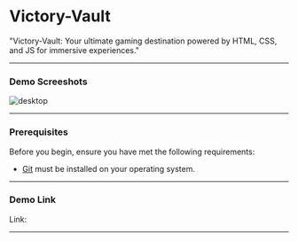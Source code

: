 # Victory-Vault
"Victory-Vault: Your ultimate gaming destination powered by HTML, CSS, and JS for immersive experiences."
_______________________________________________________________________________________________________________________________________________________________________________________________________________________
### Demo Screeshots

![desktop](https://github.com/Ashok-713/Victory-Vault/assets/102814093/50f0117d-06d8-4407-ac31-303fbc6fa855)

_______________________________________________________________________________________________________________________________________________________________________________________________________________________
### Prerequisites

Before you begin, ensure you have met the following requirements:

* [Git](https://git-scm.com/downloads "Download Git") must be installed on your operating system.
_______________________________________________________________________________________________________________________________________________________________________________________________________________________
### Demo Link

Link:
_______________________________________________________________________________________________________________________________________________________________________________________________________________________

